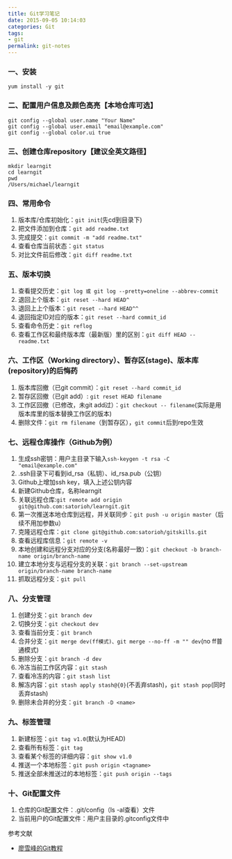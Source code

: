 ```yaml
---
title: Git学习笔记
date: 2015-09-05 10:14:03
categories: Git
tags:
- git
permalink: git-notes
---
```

### 一、安装
```
yum install -y git
```

### 二、配置用户信息及颜色高亮【本地仓库可选】
```
git config --global user.name "Your Name"
git config --global user.email "email@example.com"
git config --global color.ui true
```
<!--more-->

### 三、创建仓库repository【建议全英文路径】
```
mkdir learngit
cd learngit
pwd
/Users/michael/learngit
```

### 四、常用命令
1. 版本库/仓库初始化：`git init`(先cd到目录下)
2. 把文件添加到仓库：`git add readme.txt`
3. 完成提交：`git commit -m "add readme.txt"`
4. 查看仓库当前状态：`git status`
5. 对比文件前后修改：`git diff readme.txt`

### 五、版本切换
1. 查看提交历史：`git log 或 git log --pretty=oneline --abbrev-commit`
2. 退回上个版本：`git reset --hard HEAD^`
3. 退回上上个版本：`git reset --hard HEAD^^`
4. 退回指定ID对应的版本：`git reset --hard commit_id`
5. 查看命令历史：`git reflog`
6. 查看工作区和最终版本库（最新版）里的区别：`git diff HEAD -- readme.txt`

### 六、工作区（Working directory）、暂存区(stage)、版本库(repository)的后悔药
1. 版本库回撤（已git commit）：`git reset --hard commit_id`
2. 暂存区回撤（已git add）: `git reset HEAD filename`
3. 工作区回撤（已修改，未git add过）：`git checkout -- filename`(实际是用版本库里的版本替换工作区的版本)
4. 删除文件：`git rm filename`（到暂存区），`git commit`后到repo生效

### 七、远程仓库操作（Github为例）
1. 生成ssh密钥：用户主目录下输入`ssh-keygen -t rsa -C "email@example.com"`
2. .ssh目录下可看到id_rsa（私钥）、id_rsa.pub（公钥）
3. Github上增加ssh key，填入上述公钥内容
4. 新建Github仓库，名称learngit
5. 关联远程仓库:`git remote add origin git@github.com:satorioh/learngit.git`
6. 第一次推送本地仓库到远程，并关联同步：`git push -u origin master`（后续不用加参数u）
7. 克隆远程仓库：`git clone git@github.com:satorioh/gitskills.git`
8. 查看远程库信息：`git remote -v`
9. 本地创建和远程分支对应的分支(名称最好一致)：`git checkout -b branch-name origin/branch-name`
10. 建立本地分支与远程分支的关联：`git branch --set-upstream origin/branch-name branch-name`
11. 抓取远程分支：`git pull`

### 八、分支管理
1. 创建分支：`git branch dev`
2. 切换分支：`git checkout dev`
3. 查看当前分支：`git branch`
4. 合并分支：`git merge dev(ff模式)、git merge --no-ff -m "" dev`(no ff普通模式)
5. 删除分支：`git branch -d dev`
6. 冷冻当前工作区内容：`git stash`
7. 查看冷冻的内容：`git stash list`
8. 解冻内容：`git stash apply stash@{0}`(不丢弃stash)，`git stash pop`(同时丢弃stash)
9. 删除未合并的分支：`git branch -D <name>`

### 九、标签管理
1. 新建标签：`git tag v1.0`(默认为HEAD)
2. 查看所有标签：`git tag`
3. 查看某个标签的详细内容：`git show v1.0`
4. 推送一个本地标签：`git push origin <tagname>`
5. 推送全部未推送过的本地标签：`git push origin --tags`

### 十、Git配置文件
1. 仓库的Git配置文件：.git/config（ls -al查看）文件
2. 当前用户的Git配置文件：用户主目录的.gitconfig文件中


参考文献

 - [廖雪峰的Git教程](http://www.liaoxuefeng.com/wiki/0013739516305929606dd18361248578c67b8067c8c017b000)

